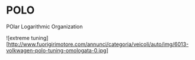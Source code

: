 # POLO
POlar Logarithmic Organization


![extreme tuning][http://www.fuorigirimotore.com/annunci/categoria/veicoli/auto/img/6013-volkwagen-polo-tuning-omologata-0.jpg]
